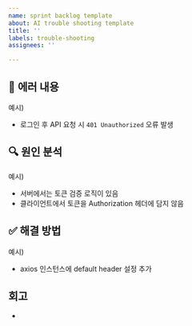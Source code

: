 ```yaml
---
name: sprint backlog template
about: AI trouble shooting template
title: ''
labels: trouble-shooting
assignees: ''

---
```


## 🐞 에러 내용
예시) 
- 로그인 후 API 요청 시 `401 Unauthorized` 오류 발생

## 🔍 원인 분석
예시)
- 서버에서는 토큰 검증 로직이 있음
- 클라이언트에서 토큰을 Authorization 헤더에 담지 않음

## ✅ 해결 방법
예시)
- axios 인스턴스에 default header 설정 추가

## 회고
- 
